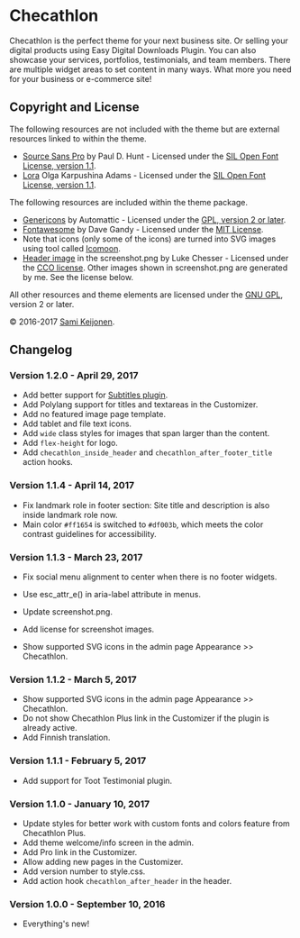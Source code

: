 # Checathlon

Checathlon is the perfect theme for your next business site.
Or selling your digital products using Easy Digital Downloads Plugin.
You can also showcase your services, portfolios, testimonials, and team members.
There are multiple widget areas to set content in many ways.
What more you need for your business or e-commerce site!

## Copyright and License

The following resources are not included with the theme but are external resources linked to within the theme.

* [Source Sans Pro](https://fonts.google.com/specimen/Source+Sans+Pro) by Paul D. Hunt - Licensed under the [SIL Open Font License, version 1.1](http://scripts.sil.org/cms/scripts/page.php?site_id=nrsi&id=OFL).
* [Lora](https://fonts.google.com/specimen/Lora) Olga Karpushina Adams - Licensed under the [SIL Open Font License, version 1.1](http://scripts.sil.org/cms/scripts/page.php?site_id=nrsi&id=OFL).

The following resources are included within the theme package.

* [Genericons](http://genericons.com/) by Automattic - Licensed under the [GPL, version 2 or later](http://www.gnu.org/licenses/old-licenses/gpl-2.0.html).
* [Fontawesome](http://fontawesome.io/) by Dave Gandy - Licensed under the [MIT License](http://opensource.org/licenses/MIT).
* Note that icons (only some of the icons) are turned into SVG images using tool called [Icomoon](https://icomoon.io/app/).
* [Header image](https://unsplash.com/collections/388152/office?photo=a2NRu2Wxa2o) in the screenshot.png by Luke Chesser - Licensed under the [CCO license](https://creativecommons.org/publicdomain/zero/1.0/). Other images shown in screenshot.png are generated by me. See the license below.

All other resources and theme elements are licensed under the [GNU GPL](http://www.gnu.org/licenses/old-licenses/gpl-2.0.html), version 2 or later.

&copy; 2016-2017 [Sami Keijonen](https://foxland.fi/).

## Changelog

### Version 1.2.0 -  April 29, 2017

* Add better support for [Subtitles plugin](https://wordpress.org/plugins/subtitles/).
* Add Polylang support for titles and textareas in the Customizer.
* Add no featured image page template.
* Add tablet and file text icons.
* Add `wide` class styles for images that span larger than the content.
* Add `flex-height` for logo.
* Add `checathlon_inside_header` and `checathlon_after_footer_title` action hooks.

### Version 1.1.4 -  April 14, 2017

* Fix landmark role in footer section: Site title and description is also inside landmark role now.
* Main color `#ff1654` is switched to `#df003b`, which meets the color contrast guidelines for accessibility.

### Version 1.1.3 -  March 23, 2017

* Fix social menu alignment to center when there is no footer widgets.
* Use esc_attr_e() in aria-label attribute in menus.
* Update screenshot.png.
* Add license for screenshot images.

* Show supported SVG icons in the admin page Appearance >> Checathlon.

### Version 1.1.2 -  March 5, 2017

* Show supported SVG icons in the admin page Appearance >> Checathlon.
* Do not show Checathlon Plus link in the Customizer if the plugin is already active.
* Add Finnish translation.

### Version 1.1.1 -  February 5, 2017

* Add support for Toot Testimonial plugin.

### Version 1.1.0 - January 10, 2017

* Update styles for better work with custom fonts and colors feature from Checathlon Plus.
* Add theme welcome/info screen in the admin.
* Add Pro link in the Customizer.
* Allow adding new pages in the Customizer.
* Add version number to style.css.
* Add action hook `checathlon_after_header` in the header.

### Version 1.0.0 - September 10, 2016

* Everything's new!
